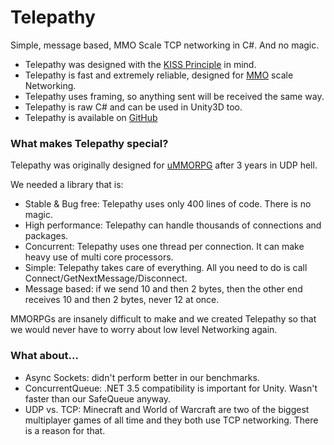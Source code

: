 # Telepathy

Simple, message based, MMO Scale TCP networking in C\#. And no magic.

- Telepathy was designed with the [KISS Principle](https://en.wikipedia.org/wiki/KISS_principle) in mind.  
- Telepathy is fast and extremely reliable, designed for [MMO](https://www.assetstore.unity3d.com/#!/content/51212) scale Networking.  
- Telepathy uses framing, so anything sent will be received the same way.  
- Telepathy is raw C\# and can be used in Unity3D too.
- Telepathy is available on [GitHub](https://github.com/vis2k/Telepathy)

### What makes Telepathy special?

Telepathy was originally designed for [uMMORPG](https://www.assetstore.unity3d.com/#!/content/51212) after 3 years in UDP hell.

We needed a library that is:

-   Stable & Bug free: Telepathy uses only 400 lines of code. There is no magic.
-   High performance: Telepathy can handle thousands of connections and packages.
-   Concurrent: Telepathy uses one thread per connection. It can make heavy use of multi core processors.
-   Simple: Telepathy takes care of everything. All you need to do is call Connect/GetNextMessage/Disconnect.
-   Message based: if we send 10 and then 2 bytes, then the other end receives 10 and then 2 bytes, never 12 at once.

MMORPGs are insanely difficult to make and we created Telepathy so that we would never have to worry about low level Networking again.

### What about...

-   Async Sockets: didn't perform better in our benchmarks.
-   ConcurrentQueue: .NET 3.5 compatibility is important for Unity. Wasn't faster than our SafeQueue anyway.
-   UDP vs. TCP: Minecraft and World of Warcraft are two of the biggest multiplayer games of all time and they both use TCP networking. There is a reason for that.
